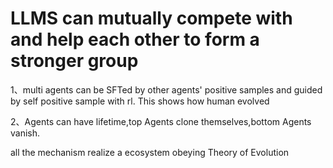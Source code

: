 # LLMS can mutually compete with and help each other to form a stronger group

1、multi agents can be SFTed by other agents' positive samples and guided by self positive sample with rl. This shows how human evolved

2、Agents can have lifetime,top Agents clone themselves,bottom Agents vanish.

all the mechanism realize a ecosystem obeying Theory of Evolution

